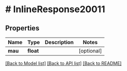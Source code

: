 # # InlineResponse20011

## Properties

Name | Type | Description | Notes
------------ | ------------- | ------------- | -------------
**mau** | **float** |  | [optional]

[[Back to Model list]](../../README.md#models) [[Back to API list]](../../README.md#endpoints) [[Back to README]](../../README.md)
